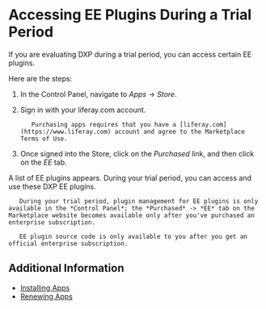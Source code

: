 # Accessing EE Plugins During a Trial Period

If you are evaluating DXP during a trial period, you can access certain EE plugins.

Here are the steps:

1. In the Control Panel, navigate to _Apps_ &rarr; _Store_.

1. Sign in with your liferay.com account.

    ```{important}
       Purchasing apps requires that you have a [liferay.com](https://www.liferay.com) account and agree to the Marketplace Terms of Use.
    ```

1. Once signed into the Store, click on the _Purchased_ link, and then click on the _EE_ tab.

A list of EE plugins appears. During your trial period, you can access and use these DXP EE plugins.

```{note}
   During your trial period, plugin management for EE plugins is only available in the *Control Panel*; the *Purchased* -> *EE* tab on the Marketplace website becomes available only after you've purchased an enterprise subscription.
```

```{important}
   EE plugin source code is only available to you after you get an official enterprise subscription.
```

## Additional Information

- [Installing Apps](../installing-apps.md)
- [Renewing Apps](../managing-apps/renewing-apps.md)